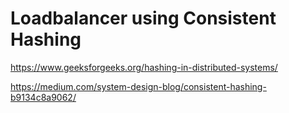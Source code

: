 Loadbalancer using Consistent Hashing
=====

https://www.geeksforgeeks.org/hashing-in-distributed-systems/

https://medium.com/system-design-blog/consistent-hashing-b9134c8a9062/
